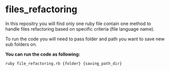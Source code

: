 # files_refactoring

 In this repositry you will find only one ruby file contain one method to handle files refactoring based on specific criteria (file language name).

 To run the code you will need to pass folder and path you want to save new sub folders on.

 **You can run the code as following:**

   ```ruby file_refactoring.rb {folder} {saving_path_dir}```
   
